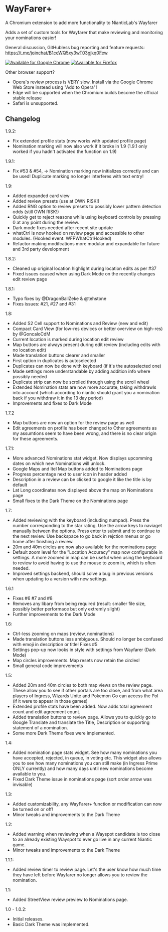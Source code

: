 # WayFarer+
A Chromium extension to add more functionality to NianticLab's Wayfarer

Adds a set of custom tools for Wayfarer that make reviewing and monitoring your nominations easier!

General discussion, GitHubless bug reporting and feature requests: https://t.me/joinchat/B1ceWQ5xy3wT03gjkq0Few

[![Available for Google Chrome](https://developer.chrome.com/webstore/images/ChromeWebStore_BadgeWBorder_v2_206x58.png)](https://chrome.google.com/webstore/detail/wayfarer%20/fnhddfgebnmokicfdfgcdcdhcmgkeglc)
[![Available for Firefox](https://addons.cdn.mozilla.net/static/img/addons-buttons/AMO-button_1.png)](https://addons.mozilla.org/en-US/firefox/addon/wayfarerplus/)

Other browser support?
- Opera's review process is VERY slow. Install via the Google Chrome Web Store instead using "Add to Opera"!
- Edge will be supported when the Chromium builds become the official stable release
- Safari is unsupported.

Changelog
---
1.9.2:
- Fix extended profile stats (now works with updated profile page)
- Nomination marking will now also work if it broke in 1.9 (1.9.1 only worked if you hadn't activated the function on 1.9)

1.9.1:
- Fix #53 & #54, -> Nomination marking now initializes correctly and can be used! Duplicate marking no longer interferes with text entry!

1.9:
- Added expanded card view
- Added review presets (use at OWN RISK!)
- Added RNG option to review presets to possibly lower pattern detection odds (still OWN RISK!)
- Quickly get to reject reasons while using keyboard controls by pressing 0 at any point during the review.
- Dark mode fixes needed after recent site update
- whatCtrl is now hooked on review page and accessible to other modules. (Hooked event: WFPWhatCtrlHooked)
- Refactor making modifcations more modular and expandable for future and 3rd party development

1.8.2:
- Cleaned up original location highlight during location edits as per #37
- Fixed issues caused when using Dark Mode on the recently changes edit review page

1.8.1:
- Typo fixes by @DragonBallZeke & @tehstone
- Fixes issues: #21, #27 and #31

1.8:
- Added S2 Cell support to Nominations and Review (new and edit)
- Compact Card View (for low-res devices or better overview on high-res) by @GoncaloCdM
- Current location is marked during location edit review
- Map buttons are always present during edit review (including edits with no location edit)
- Made translation buttons clearer and smaller
- First option in duplicates is autoselected
- Duplicates can now be done with keyboard (if it's the autoselected one)
- Made settings more understandable by adding addition info where possibly needed
- Duplicate strip can now be scrolled through using the scroll wheel
- Extended Nomination stats are now more accurate, taking withdrawls into account (which according to niantic should grant you a nomination back if you withdraw it in the 13 day period)
- Improvements and fixes to Dark Mode

1.7.2
- Map buttons are now an option for the review page as well
- Edit agreements on profile has been changed to Other agreements as my assumtions seem to have been wrong, and there is no clear origin for these agreements.

1.7.1:
- More advanced Nominations stat widget. Now displays upcomming dates on which new Nominations will unlock.
- Google Maps and Itel Map buttons added to Nominations page
- Progress percentage next to user icon in header added
- Description in a review can be clicked to google it like the title is by default
- Lat Long coordinates now displayed above the map on Nominations page
- Small fixes to the Dark Theme on the Nominations page

1.7:
- Added reviewing with the keyboard (including numpad). Press the number corresponding to the star rating. Use the arrow keys to naviaget manually between the options. Press enter to submit and to continue to the next review. Use backspace to go back in rejction menus or go home after finishing a review.
- 20m and 40m circles are now also available for the nominations page
- Default zoom level for the "Location Accuracy" map now configurable in settings. A more zoomed in map can be useful when using the keyboard to review to avoid having to use the mouse to zoom in, which is often needed.
- Improved settings backend, should solve a bug in previous versions when updating to a version with new settings.

1.6.1
- Fixes #6 #7 and #8
- Removes any libary from being required (result: smaller file size, possibly better performace but only extremly slight)
- Further improvements to the Dark Mode

1.6:
- Ctrl-less zooming on maps (review, nominations)
- Made translation buttons less ambiguous. Should no longer be confused with emoji in description or title! Fixes #5
- Settings pop-up now looks in style with settings from Wayfarer (Dark Mode)
- Map circles improvements. Map resets now retain the circles!
- Small general code improvements

1.5:
- Added 20m and 40m circles to both map views on the review page. These allow you to see if other portals are too close, and from what area players of Ingress, Wizards Unite and Pokemon Go can access the PoI (if it were to appear in those games)
- Extended profile stats have been added. Now adds total agreement count and edit agreement count.
- Added translation buttons to review page. Allows you to quickly go to Google Translate and translate the Title, Description or supporting statement of a nomination.
- Some more Dark Theme fixes were implemented.

1.4:
- Added nomination page stats widget. See how many nominations you have accepted, rejected, in queue, in voting etc. This widget also allows you to see how many nominations you can still make (in Ingress Prime ONLY currently) and how many days until new nominations become available to you.
- Fixed Dark Theme issue in nominations page (sort order arrow was invisable)

1.3:
- Added customizability, any WayFarer+ function or modification can now be turned on or off!
- Minor tweaks and improvements to the Dark Theme

1.2:
- Added warning when reviewing when a Wayspot candidate is too close to an already existing Wayspot to ever go live in any current Niantic game.
- Minor tweaks and improvements to the Dark Theme

1.1.1:
- Added review timer to review page. Let's the user know how much time they have left before Wayfarer no longer allows you to review the nomination.

1.1:
- Added StreetView review preview to Nominations page. 

1.0 - 1.0.2:
- Initial releases. 
- Basic Dark Theme was implemented.
